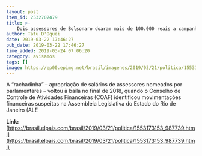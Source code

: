 ```yaml
---
layout: post
item_id: 2532707479
title: >-
    Dois assessores de Bolsonaro doaram mais de 100.000 reais a campanhas da família
author: Tatu D'Oquei
date: 2019-03-22 17:46:27
pub_date: 2019-03-22 17:46:27
time_added: 2019-03-24 07:06:20
category: avisamos
tags: []
image: https://ep00.epimg.net/brasil/imagenes/2019/03/21/politica/1553173153_987739_1553174588_rrss_normal.jpg
---
```


A “rachadinha” – apropriação de salários de assessores nomeados por parlamentares – voltou à baila no final de 2018, quando o Conselho de Controle de Atividades Financeiras (COAF) identificou movimentações financeiras suspeitas na Assembleia Legislativa do Estado do Rio de Janeiro (ALE

**Link:** [https://brasil.elpais.com/brasil/2019/03/21/politica/1553173153_987739.html](https://brasil.elpais.com/brasil/2019/03/21/politica/1553173153_987739.html)

